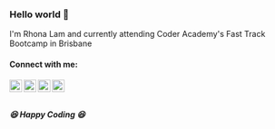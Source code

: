 ### Hello world 👋

I'm Rhona Lam and currently attending Coder Academy's Fast Track Bootcamp in Brisbane 

#### Connect with me:

[<img align="left" alt="rhonaTwitter | Twitter" width="22px" src="https://cdn.jsdelivr.net/npm/simple-icons@v3/icons/twitter.svg" />][twitter]
[<img align="left" alt="rhonaInstagram | Instagram" width="22px" src="https://cdn.jsdelivr.net/npm/simple-icons@v3/icons/instagram.svg" />][instagram]
[<img align="left" alt="rhonaFacebook | Facebook" width="22px" src="https://cdn.jsdelivr.net/npm/simple-icons@v3/icons/facebook.svg" />][facebook]
[<img align="left" alt="rhonaLinkedin | LinkedIn" width="22px" src="https://cdn.jsdelivr.net/npm/simple-icons@v3/icons/linkedin.svg" />][linkedin]

<br /><br />

##### 😆 Happy Coding 😆


[twitter]: https://twitter.com/rhona_lam
[instagram]: https://instagram.com/rhonalam
[linkedin]: https://linkedin.com/in/rhona-lam
[facebook]: https://www.facebook.com/rhonalam


<!--
**rhonall/rhonall** is a ✨ _special_ ✨ repository because its `README.md` (this file) appears on your GitHub profile.

Here are some ideas to get you started:

- 🔭 I’m currently working on ...
- 🌱 I’m currently learning ...
- 👯 I’m looking to collaborate on ...
- 🤔 I’m looking for help with ...
- 💬 Ask me about ...
- 📫 How to reach me: ...
- 😄 Pronouns: ...
- ⚡ Fun fact: ...
-->

